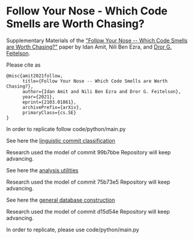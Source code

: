 # Follow Your Nose - Which Code Smells are Worth Chasing?
Supplementary Materials of the ["Follow Your Nose -- Which Code Smells are Worth Chasing?"](https://arxiv.org/pdf/2103.01861.pdf) paper by Idan Amit, Nili Ben Ezra, and [Dror G. Feitelson](https://www.cs.huji.ac.il/~feit/).

Please cite as
``` 
@misc{amit2021follow,
      title={Follow Your Nose -- Which Code Smells are Worth Chasing?}, 
      author={Idan Amit and Nili Ben Ezra and Dror G. Feitelson},
      year={2021},
      eprint={2103.01861},
      archivePrefix={arXiv},
      primaryClass={cs.SE}
}
```

In order to replicate follow code/python/main.py

See here the [linguistic commit classification](https://github.com/evidencebp/commit-classification)

Research used the model of commit 99b7bbe
Repository will keep advancing.

See here the [analysis utilities](https://github.com/evidencebp/analysis_utils) 

Research used the model of commit 75b73e5
Repository will keep advancing.


See here the [general database construction](https://github.com/evidencebp/general) 

Research used the model of commit d15d54e
Repository will keep advancing.

In order to replicate, please use code/python/main.py
